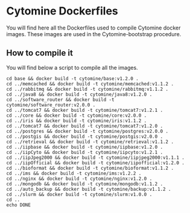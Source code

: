 # Cytomine Dockerfiles
You will find here all the Dockerfiles used to compile Cytomine docker images.
These images are used in the Cytomine-bootstrap procedure.

## How to compile it
You will find below a script to compile all the images.

    cd base && docker build -t cytomine/base:v1.2.0 .
    cd ../memcached && docker build -t cytomine/memcached:v1.1.2 .
    cd ../rabbitmq && docker build -t cytomine/rabbitmq:v1.1.2 .
    cd ../java8 && docker build -t cytomine/java8:v1.2.0 .
    cd ../software_router && docker build -t cytomine/software_router:v2.0.0 .
    cd ../tomcat7 && docker build -t cytomine/tomcat7:v1.2.1 .
    cd ../core && docker build -t cytomine/core:v2.0.0 .
    cd ../iris && docker build -t cytomine/iris:v1.1.2 .
    cd ../tomcat7 && docker build -t cytomine/tomcat7:v1.2.0 .
    cd ../postgres && docker build -t cytomine/postgres:v2.0.0 .
    cd ../postgis && docker build -t cytomine/postgis:v2.0.0 .
    cd ../retrieval && docker build -t cytomine/retrieval:v1.1.2 .
    cd ../iipbase && docker build -t cytomine/iipbase:v1.2.0 .
    cd ../iipCyto && docker build -t cytomine/iipcyto:v1.2.1 .
    cd ../iipJpeg2000 && docker build -t cytomine/iipjpeg2000:v1.1.1 .
    cd ../iipOfficial && docker build -t cytomine/iipofficial:v1.2.0 .
    cd ../bioformat && docker build -t cytomine/bioformat:v1.1.2 .
    cd ../ims && docker build -t cytomine/ims:v1.2.2 .
    cd ../nginx && docker build -t cytomine/nginx:v1.2.0 .
    cd ../mongodb && docker build -t cytomine/mongodb:v1.1.2 .
    cd ../auto_backup && docker build -t cytomine/backup:v1.1.2 .
    cd ../slurm && docker build -t cytomine/slurm:v1.0.0 .
    cd ..
    echo DONE
